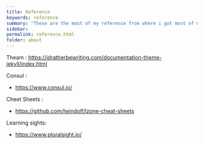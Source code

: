 ```yaml
---
title: Reference
keywords: reference
summary: "These are the most of my reference from where i got most of my information while i am learning new things"
sidebar: 
permalink: reference.html
folder: about
---
```


Theam :
https://idratherbewriting.com/documentation-theme-jekyll/index.html

Consul :
- https://www.consul.io/

Cheet Sheets :
- https://github.com/lwindolf/lzone-cheat-sheets

Learning sights:
- https://www.pluralsight.io/
